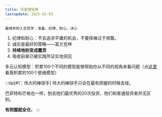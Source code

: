 ```yaml
---
title: 穷查理宝典
lastupdate: 2025-02-03
---
```


```
最根本的人生哲学：准备、纪律、耐心、决心
```

1. 纪律和耐心：不去追求平庸的机会，不要挥棒过于频繁。
2. 诚实是最好的策略——富兰克林
3. **持续地别变成蠢货**
4. 吸收前辈已被实践所证实地洞见

多元认知模型：积累100个不同的模型能够帮助你从不同的视角来看问题（点[这里](../blog/blog9)看我积累的100个思维模型）

:::tip[#1：伟大的棒球手]
伟大的棒球手只会在最有把握的时候击球。

巴菲特和芒格也一样，刨去他们最优秀的20次投资，他们和普通投资者并无区别。

**有把握就全仓**。
:::